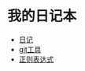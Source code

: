 # 我的日记本
* [日记](https://github.com/fuhaih/MyDiary/tree/master/diary)
* [git工具](https://github.com/fuhaih/MyDiary/tree/master/git)
* [正则表达式](https://github.com/fuhaih/MyDiary/tree/master/%E6%AD%A3%E5%88%99%E8%A1%A8%E8%BE%BE%E5%BC%8F)